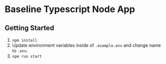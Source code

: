 # Baseline Typescript Node App

## Getting Started

1. `npm install`
2. Update environment variables inside of `.example.env` and change name to `.env`.
3. `npm run start`
